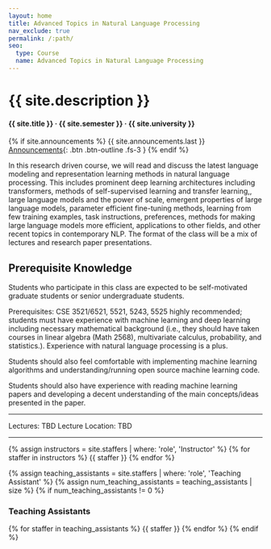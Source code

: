 ```yaml
---
layout: home
title: Advanced Topics in Natural Language Processing
nav_exclude: true
permalink: /:path/
seo:
  type: Course
  name: Advanced Topics in Natural Language Processing
---
```


<!-- # {{ site.tagline }} -->
<!-- {: .mb-2 } -->
# {{ site.description }}
#### {{ site.title }} &middot; {{ site.semester }} &middot; {{ site.university }}

{% if site.announcements %}
{{ site.announcements.last }}
[Announcements](announcements.md){: .btn .btn-outline .fs-3 }
{% endif %}

<!-- <img src="assets/images/crafting_software_header_noBG.png" > 

## Welcome to 17-950 Crafting Software-->

In this research driven course, we will read and discuss the latest language modeling and representation learning methods in natural language processing. This includes prominent deep learning architectures including transformers, methods of self-supervised learning and transfer learning,, large language models and the power of scale, emergent properties of large language models, parameter efficient fine-tuning methods, learning from few training examples, task instructions, preferences, methods for making large language models more efficient, applications to other fields, and other recent topics in contemporary NLP. The format of the class will be a mix of lectures and research paper presentations. 

## Prerequisite Knowledge

Students who participate in this class are expected to be self-motivated graduate students or senior undergraduate students.

Prerequisites: CSE 3521/6521, 5521, 5243, 5525 highly recommended; students must have experience with machine learning and deep learning including necessary mathematical background (i.e., they should have taken courses in linear algebra (Math 2568), multivariate calculus, probability, and statistics.). Experience with natural language processing is a plus. 

Students should also feel comfortable with implementing machine learning algorithms and understanding/running open source machine learning code.

Students should also have experience with reading machine learning papers and developing a decent understanding of the main concepts/ideas presented in the paper.


---

Lectures: TBD
Lecture Location: TBD

---

{% assign instructors = site.staffers | where: 'role', 'Instructor' %}
{% for staffer in instructors %}
{{ staffer }}
{% endfor %}

{% assign teaching_assistants = site.staffers | where: 'role', 'Teaching Assistant' %}
{% assign num_teaching_assistants = teaching_assistants | size %}
{% if num_teaching_assistants != 0 %}
### Teaching Assistants

{% for staffer in teaching_assistants %}
{{ staffer }}
{% endfor %}
{% endif %}
